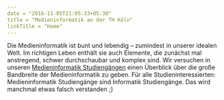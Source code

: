 ```yaml
---
date = "2016-11-05T21:05:33+05:30"
title = "Medieninformatik an der TH Köln"
linkTitle = "Home"
---
```


Die Medieninformatik ist bunt und lebendig – zumindest in unserer idealen Welt. Im richtigen Leben enthält sie auch Elemente, die zunächst mal anstregend, schwer durchschaubar und komplex sind. Wir versuchen in unseren [Medieninformatik Studiengängen](/study) einen Überblick über die große Bandbreite der Medieninformatik zu geben. Für alle Studieninteressierten: Medieninformatik Studiengänge sind Informatik Studiengänge. Das wird manchmal etwas falsch verstanden ;)
